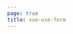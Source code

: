 ```yaml
---
page: true
title: vue-use-form
---
```


<script setup>
import Home from '/@theme/components/Home.vue'
</script>

<Home />

